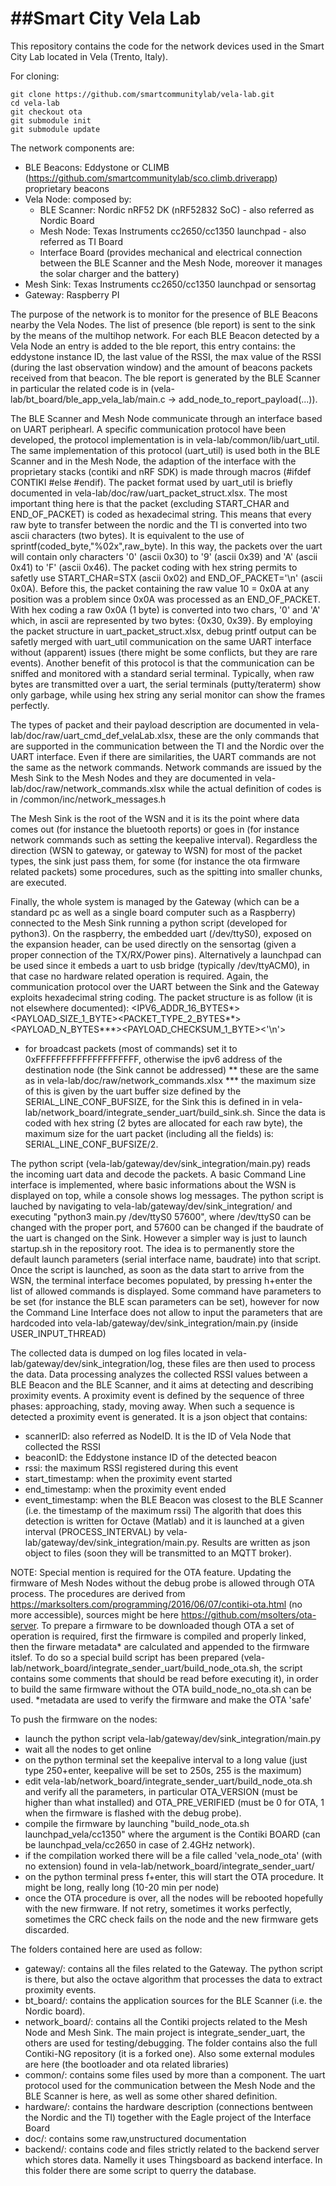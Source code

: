 ##Smart City Vela Lab
========================

This repository contains the code for the network devices used in the Smart City Lab located in Vela (Trento, Italy).

For cloning:
```
git clone https://github.com/smartcommunitylab/vela-lab.git
cd vela-lab
git checkout ota
git submodule init
git submodule update
```

The network components are:
- BLE Beacons: Eddystone or CLIMB (https://github.com/smartcommunitylab/sco.climb.driverapp) proprietary beacons
- Vela Node: composed by:
    - BLE Scanner: Nordic nRF52 DK (nRF52832 SoC) - also referred as Nordic Board
    - Mesh Node: Texas Instruments cc2650/cc1350 launchpad - also referred as TI Board
    - Interface Board (provides mechanical and electrical connection between the BLE Scanner and the Mesh Node, moreover it manages the solar charger and the battery)
- Mesh Sink: Texas Instruments cc2650/cc1350 launchpad or sensortag
- Gateway: Raspberry PI

The purpose of the network is to monitor for the presence of BLE Beacons nearby the Vela Nodes. The list of presence (ble report) is sent to the sink by the means of the multihop network.
For each BLE Beacon detected by a Vela Node an entry is added to the ble report, this entry contains: the eddystone instance ID, the last value of the RSSI, the max value of the RSSI (during the last observation window) and the amount of beacons packets received from that beacon.
The ble report is generated by the BLE Scanner in particular the related code is in (vela-lab/bt_board/ble_app_vela_lab/main.c -> add_node_to_report_payload(...)).

The BLE Scanner and Mesh Node communicate through an interface based on UART periphearl. A specific communication protocol have been developed, the protocol implementation is in vela-lab/common/lib/uart_util.
The same implementation of this protocol (uart_util) is used both in the BLE Scanner and in the Mesh Node, the adaption of the interface with the proprietary stacks (contiki and nRF SDK) is made through macros (#ifdef CONTIKI #else #endif).
The packet format used by uart_util is briefly documented in vela-lab/doc/raw/uart_packet_struct.xlsx. The most important thing here is that the packet (excluding START_CHAR and END_OF_PACKET) is coded as hexadecimal string.
This means that every raw byte to transfer between the nordic and the TI is converted into two ascii characters (two bytes). It is equivalent to the use of sprintf(coded_byte,"%02x",raw_byte). In this way, the packets over the uart will contain only characters '0' (ascii 0x30) to '9' (ascii 0x39) and 'A' (ascii 0x41)  to 'F' (ascii 0x46).
The packet coding with hex string permits to safetly use START_CHAR=STX (ascii 0x02) and END_OF_PACKET='\n' (ascii 0x0A). Before this, the packet containing the raw value 10 = 0x0A at any position was a problem since 0x0A was processed as an END_OF_PACKET.
With hex coding a raw 0x0A (1 byte) is converted into two chars, '0' and 'A' which, in ascii are represented by two bytes: {0x30, 0x39}.
By employing the packet structure in uart_packet_struct.xlsx, debug printf output can be safetly merged with uart_util communication on the same UART interface without (apparent) issues (there might be some conflicts, but they are rare events).
Another benefit of this protocol is that the communication can be sniffed and monitored with a standard serial terminal. Typically, when raw bytes are transmitted over a uart, the serial terminals (putty/teraterm) show only garbage, while using hex string any serial monitor can show the frames perfectly.

The types of packet and their payload description are documented in vela-lab/doc/raw/uart_cmd_def_velaLab.xlsx, these are the only commands that are supported in the communication between the TI and the Nordic over the UART interface. 
Even if there are similarities, the UART commands are not the same as the network commands. Network commands are issued by the Mesh Sink to the Mesh Nodes and they are documented in vela-lab/doc/raw/network_commands.xlsx while the actual definition of codes is in /common/inc/network_messages.h

The Mesh Sink is the root of the WSN and it is its the point where data comes out (for instance the bluetooth reports) or goes in (for instance network commands such as setting the keepalive interval).
Regardless the direction (WSN to gateway, or gateway to WSN) for most of the packet types, the sink just pass them, for some (for instance the ota firmware related packets) some procedures, such as the spitting into smaller chunks, are executed.

Finally, the whole system is managed by the Gateway (which can be a standard pc as well as a single board computer such as a Raspberry) connected to the Mesh Sink running a python script (developed for python3).
On the raspberry, the embedded uart (/dev/ttyS0), exposed on the expansion header, can be used directly on the sensortag (given a proper connection of the TX/RX/Power pins).
Alternatively a launchpad can be used since it embeds a uart to usb bridge (typically /dev/ttyACM0), in that case no hardware related operation is required.
Again, the communication protocol over the UART between the Sink and the Gateway exploits hexadecimal string coding. 
The packet structure is as follow (it is not elsewhere documented): <IPV6_ADDR_16_BYTES*><PAYLOAD_SIZE_1_BYTE><PACKET_TYPE_2_BYTES**><PAYLOAD_N_BYTES***><PAYLOAD_CHECKSUM_1_BYTE><'\n'>
* for broadcast packets (most of commands) set it to 0xFFFFFFFFFFFFFFFFFFFF, otherwise the ipv6 address of the destination node (the Sink cannot be addressed)
** these are the same as in vela-lab/doc/raw/network_commands.xlsx
*** the maximum size of this is given by the uart buffer size defined by the SERIAL_LINE_CONF_BUFSIZE, for the Sink this is defined in in vela-lab/network_board/integrate_sender_uart/build_sink.sh.
Since the data is coded with hex string (2 bytes are allocated for each raw byte), the maximum size for the uart packet (including all the fields) is:  SERIAL_LINE_CONF_BUFSIZE/2.

The python script (vela-lab/gateway/dev/sink_integration/main.py) reads the incoming uart data and decode the packets. A basic Command Line interface is implemented, where basic informations about the WSN is displayed on top, while a console shows log messages.
The python script is lauched by navigating to vela-lab/gateway/dev/sink_integration/ and executing "python3 main.py /dev/ttyS0 57600", where /dev/ttyS0 can be changed with the proper port, and 57600 can be changed if the baudrate of the uart is changed on the Sink. However a simpler way is just to launch startup.sh in the repository root. The idea is to permanently store the default launch parameters (serial interface name, baudrate) into that script.
Once the script is launched, as soon as the data start to arrive from the WSN, the terminal interface becomes populated, by pressing h+enter the list of allowed commands is displayed.
Some command have parameters to be set (for instance the BLE scan parameters can be set), however for now the Command Line Interface does not allow to input the parameters that are hardcoded into vela-lab/gateway/dev/sink_integration/main.py (inside USER_INPUT_THREAD)

The collected data is dumped on log files located in vela-lab/gateway/dev/sink_integration/log, these files are then used to process the data.
Data processing analyzes the collected RSSI values between a BLE Beacon and the BLE Scanner, and it aims at detecting and describing proximity events. A proximity event is defined by the sequence of three phases: approaching, stady, moving away.
When such a sequence is detected a proximity event is generated. It is a json object that contains: 
- scannerID: also referred as NodeID. It is the ID of Vela Node that collected the RSSI
- beaconID: the Eddystone instance ID of the detected beacon
- rssi: the maximum RSSI registered during this event
- start_timestamp: when the proximity event started
- end_timestamp: when the proximity event ended
- event_timestamp: when the BLE Beacon was closest to the BLE Scanner (i.e. the timestamp of the maximum rssi) 
The algorith that does this detection is written for Octave (Matlab) and it is launched at a given interval (PROCESS_INTERVAL) by vela-lab/gateway/dev/sink_integration/main.py.
Results are written as json object to files (soon they will be transmitted to an MQTT broker).

NOTE:
Special mention is required for the OTA feature. Updating the firmware of Mesh Nodes without the debug probe is allowed through OTA process. The procedures are derived from https://marksolters.com/programming/2016/06/07/contiki-ota.html (no more accessible), sources might be here https://github.com/msolters/ota-server.
To prepare a firmware to be downloaded though OTA a set of operation is required, first the firmware is compiled and properly linked, then the firware metadata* are calculated and appended to the firmware itslef.
To do so a special build script has been prepared (vela-lab/network_board/integrate_sender_uart/build_node_ota.sh, the script contains some comments that should be read before executing it), in order to build the same firmware without the OTA build_node_no_ota.sh can be used.
*metadata are used to verify the firmware and make the OTA 'safe'

To push the firmware on the nodes:
- launch the python script vela-lab/gateway/dev/sink_integration/main.py
- wait all the nodes to get online
- on the python terminal set the keepalive interval to a long value (just type 250+enter, keepalive will be set to 250s, 255 is the maximum)
- edit vela-lab/network_board/integrate_sender_uart/build_node_ota.sh and verify all the parameters, in particular OTA_VERSION (must be higher than what installed) and OTA_PRE_VERIFIED (must be 0 for OTA, 1 when the firmware is flashed with the debug probe).
- compile the firmware by launching "build_node_ota.sh launchpad_vela/cc1350" where the argument is the Contiki BOARD (can be launchpad_vela/cc2650 in case of 2.4GHz network).
- if the compilation worked there will be a file called 'vela_node_ota' (with no extension) found in vela-lab/network_board/integrate_sender_uart/
- on the python terminal press f+enter, this will start the OTA procedure. It might be long, really long (10-20 min per node)
- once the OTA procedure is over, all the nodes will be rebooted hopefully with the new firmware. If not retry, sometimes it works perfectly, sometimes the CRC check fails on the node and the new firmware gets discarded. 


The folders contained here are used as follow:
- gateway/: contains all the files related to the Gateway. The python script is there, but also the octave algorithm that processes the data to extract proximity events.
- bt_board/: contains the application sources for the BLE Scanner (i.e. the Nordic board).
- network_board/: contains all the Contiki projects related to the Mesh Node and Mesh Sink. The main project is integrate_sender_uart, the others are used for testing/debugging. The folder contains also the full Contiki-NG repository (it is a forked one). Also some external modules are here (the bootloader and ota related libraries)
- common/: contains some files used by more than a component. The uart protocol used for the communication between the Mesh Node and the BLE Scanner is here, as well as some other shared definition.
- hardware/: contains the hardware description (connections bentween the Nordic and the TI) together with the Eagle project of the Interface Board
- doc/: contains some raw,unstructured documentation
- backend/: contains code and files strictly related to the backend server which stores data. Namelly it uses Thingsboard as backend interface. In this folder there are some script to querry the database.

